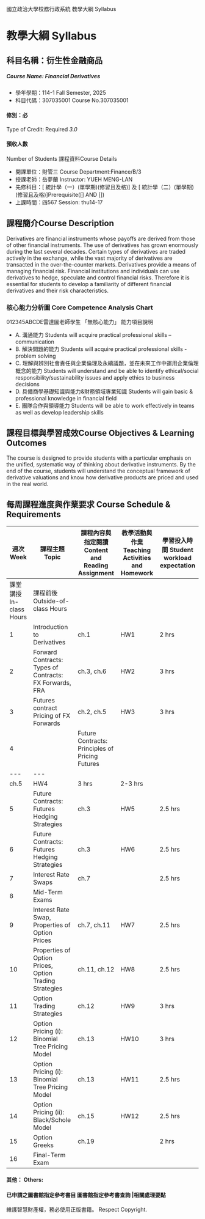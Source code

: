 國立政治大學校務行政系統 教學大綱 Syllabus
# 教學大綱 Syllabus
##  科目名稱：衍生性金融商品
#####  Course Name: Financial Derivatives
  * 學年學期：114-1 Fall Semester, 2025 
  * 科目代碼：307035001 Course No.307035001
#### 修別：必
Type of Credit: Required 
_3.0_
#### 預收人數
Number of Students
課程資料Course Details
  * 開課單位：財管三 Course Department:Finance/B/3 
  * 授課老師：岳夢蘭 Instructor: YUEH MENG-LAN 
  * 先修科目：[ 統計學（一）(單學期)(修習且及格)] 及 [ 統計學（二）(單學期)(修習且及格)]Prerequisite([] AND [])
  * 上課時間：四567 Session: thu14-17
##  課程簡介Course Description
Derivatives are financial instruments whose payoffs are derived from those of other financial instruments. The use of derivatives has grown enormously during the last several decades. Certain types of derivatives are traded actively in the exchange, while the vast majority of derivatives are transacted in the over-the-counter markets. Derivatives provide a means of managing financial risk. Financial institutions and individuals can use derivatives to hedge, speculate and control financial risks. Therefore it is essential for students to develop a familiarity of different financial derivatives and their risk characteristics.
###  核心能力分析圖 Core Competence Analysis Chart
012345ABCDE雷達圖老師學生
「無核心能力」 
能力項目說明
  * A. 溝通能力 Students will acquire practical professional skills – communication
  * B. 解決問題的能力 Students will acquire practical professional skills - problem solving
  * C. 理解與辨別社會責任與企業倫理及永續議題，並在未來工作中運用企業倫理概念的能力 Students will understand and be able to identify ethical/social responsibility/sustainability issues and apply ethics to business decisions
  * D. 具備商學基礎知識與能力&財務領域專業知識 Students will gain basic & professional knowledge in financial field
  * E. 團隊合作與領導能力 Students will be able to work effectively in teams as well as develop leadership skills
##  課程目標與學習成效Course Objectives & Learning Outcomes 
The course is designed to provide students with a particular emphasis on the unified, systematic way of thinking about derivative instruments. By the end of the course, students will understand the conceptual framework of derivative valuations and know how derivative products are priced and used in the real world.
##  每周課程進度與作業要求 Course Schedule & Requirements
週次 Week |  課程主題 Topic |  課程內容與指定閱讀 Content and Reading Assignment |  教學活動與作業 Teaching Activities and Homework |  學習投入時間 Student workload expectation  
---|---|---|---|---  
課堂講授 In-class Hours |  課程前後 Outside-of-class Hours  
1 |  Introduction to Derivatives |  ch.1 |  HW1 |  2 hrs |  1.5 hrs  
2 |  Forward Contracts: Types of Contracts: FX Forwards, FRA  |  ch.3, ch.6 |  HW2 |  3 hrs |  2.5 hrs  
3 |  Futures contract Pricing of FX Forwards | ch.2, ch.5 |  HW3 |  3 hrs |  2-3 hrs  
4 |  |  Future Contracts: Principles of Pricing Futures |   
---|---  
ch.5 |  HW4 |  3 hrs |  2-3 hrs  
5 |  Future Contracts: Futures Hedging Strategies |  ch.3 |  HW5 |  2.5 hrs |  2-3 hrs  
6 |  Future Contracts: Futures Hedging Strategies | ch.3 |  HW6 |  2.5 hrs | 2 hrs |   
7 |  Interest Rate Swaps |  ch.7 |  |  2.5 hrs |  3 hrs  
8 | Mid-Term Exams |  |  |  |   
9 |  Interest Rate Swap,  Properties of Option Prices |  ch.7, ch.11 | HW7 |  2.5 hrs |  3 hrs  
10 |  Properties of Option Prices, Option Trading Strategies |  ch.11, ch.12 |  HW8 |  2.5 hrs | 2 hrs  
11 |  Option Trading Strategies | ch.12 |  HW9 |  3 hrs | 2 hrs  
12 | Option Pricing (i): Binomial Tree Pricing Model | ch.13 |  HW10 |  3 hrs | 2-3 hrs  
13 | Option Pricing (i): Binomial Tree Pricing Model | ch.13 |  HW11 |  2.5 hrs | 2-3 hrs  
14 | Option Pricing (ii): Black/Schole Model | ch.15 |  HW12 |  2.5 hrs |  3 hrs  
15 | Option Greeks | ch.19 |  |  2 hrs |  3 hrs  
16 | Final-Term Exam |  |  |  |   
####  其他： Others:
####  已申請之圖書館指定參考書目  圖書館指定參考書查詢 |相關處理要點
維護智慧財產權，務必使用正版書籍。 Respect Copyright.